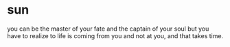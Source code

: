 # sun

you can be the master of your fate and the captain of your soul but you have to realize to life is coming from you and not at you, and that takes time.